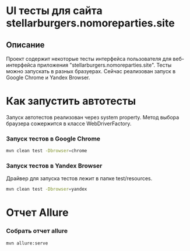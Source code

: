 # UI тесты для сайта stellarburgers.nomoreparties.site

## Описание
Проект содержит некоторые тесты интерфейса пользователя для веб-интерфейса 
приложения "stellarburgers.nomoreparties.site". Тесты можно запускать в разных
бразуерах. Сейчас реализован запуск в Google Chrome и Yandex Browser.

# Как запустить автотесты
Запуск автотестов реализован через system property. Метод выбора
браузера сожержится в классе WebDriverFactory.

### Запуск тестов в Google Chrome
```bash
mvn clean test -Dbrowser=chrome
```

### Запуск тестов в Yandex Browser
Драйвер для запуска тестов лежит в папке test/resources.
```bash
mvn clean test -Dbrowser=yandex
```

# Отчет Allure
### Собрать отчет allure
```bash
mvn allure:serve
```